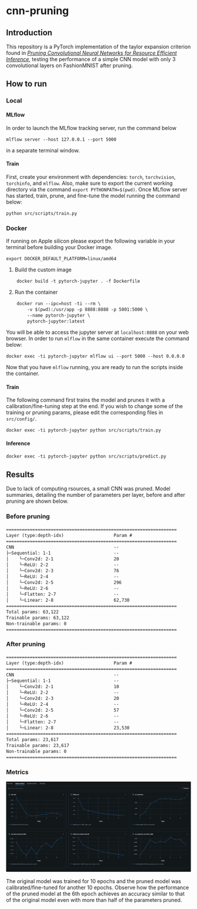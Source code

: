 # cnn-pruning

## Introduction

 This repository is a PyTorch implementation of the taylor expansion criterion found in [*Pruning Convolutional Neural Networks for Resource Efficient Inference*](https://arxiv.org/pdf/1611.06440.pdf), testing the performance of a simple CNN model with only 3 convolutional layers on FashionMNIST after pruning.


## How to run

### Local

#### MLflow

In order to launch the MLflow tracking server, run the command below

    mlflow server --host 127.0.0.1 --port 5000

in a separate terminal window.

#### Train

First, create your environment with dependencies: `torch`, `torchvision`, `torchinfo`, and `mlflow`. Also, make sure to export the current working directory via the command `export PYTHONPATH=$(pwd)`. Once MLflow server has started, train, prune, and fine-tune the model running the command below:

    python src/scripts/train.py

### Docker

If running on Apple silicon please export the following variable in your terminal before building your Docker image.

    export DOCKER_DEFAULT_PLATFORM=linux/amd64

1. Build the custom image
```
    docker build -t pytorch-jupyter . -f Dockerfile
```
2. Run the container

```
    docker run --ipc=host -ti --rm \
        -v $(pwd):/usr/app -p 8888:8888 -p 5001:5000 \
        --name pytorch-jupyter \
        pytorch-jupyter:latest
```

You will be able to access the jupyter server at `localhost:8888` on your web browser. In order to run `mlflow` in the same container execute the command below:

    docker exec -ti pytorch-jupyter mlflow ui --port 5000 --host 0.0.0.0

Now that you have `mlflow` running, you are ready to run the scripts inside the container.

#### Train

The following command first trains the model and prunes it with a calibration/fine-tuning step at the end. If you wish to change some of the training or pruning params, please edit the corresponding files in `src/config/`.

    docker exec -ti pytorch-jupyter python src/scripts/train.py

#### Inference


    docker exec -ti pytorch-jupyter python src/scripts/predict.py

## Results

Due to lack of computing rsources, a small CNN was pruned. Model summaries, detailing the number of parameters per layer, before and after pruning are shown below.

### Before pruning

    =================================================================
    Layer (type:depth-idx)                   Param #
    =================================================================
    CNN                                      --
    ├─Sequential: 1-1                        --
    │    └─Conv2d: 2-1                       20
    │    └─ReLU: 2-2                         --
    │    └─Conv2d: 2-3                       76
    │    └─ReLU: 2-4                         --
    │    └─Conv2d: 2-5                       296
    │    └─ReLU: 2-6                         --
    │    └─Flatten: 2-7                      --
    │    └─Linear: 2-8                       62,730
    =================================================================
    Total params: 63,122
    Trainable params: 63,122
    Non-trainable params: 0
    =================================================================

### After pruning

    =================================================================
    Layer (type:depth-idx)                   Param #
    =================================================================
    CNN                                      --
    ├─Sequential: 1-1                        --
    │    └─Conv2d: 2-1                       10
    │    └─ReLU: 2-2                         --
    │    └─Conv2d: 2-3                       20
    │    └─ReLU: 2-4                         --
    │    └─Conv2d: 2-5                       57
    │    └─ReLU: 2-6                         --
    │    └─Flatten: 2-7                      --
    │    └─Linear: 2-8                       23,530
    =================================================================
    Total params: 23,617
    Trainable params: 23,617
    Non-trainable params: 0
    =================================================================

### Metrics

<img src="resources/metrics.png">

The original model was trained for 10 epochs and the pruned model was calibrated/fine-tuned for another 10 epochs. Observe how the performance of the pruned model at the 6th epoch achieves an accuracy similar to that of the original model even with more than half of the parameters pruned.
